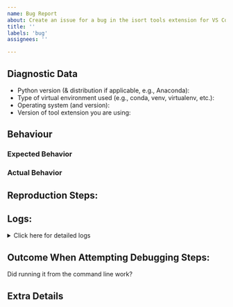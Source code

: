 ```yaml
---
name: Bug Report
about: Create an issue for a bug in the isort tools extension for VS Code.
title: ''
labels: 'bug'
assignees: ''

---
```

<!-- Hello! Thank you for submitting a bug to our repo. Our users and their bug reports are essential to our development process.
Before you submit an issue:
1. Please search for the bug in existing issues on the repo. Search using keywords or error messages and check both `open` and `closed` issues.
2. Try setting your log level to trace and look at the logs in more detail, as there may be more information there. If not, then these trace logs are part
of the bug report below! (see directions on how to set and access these logs in the `Logs` section below.)
Thank you!-->

## Diagnostic Data
- Python version (& distribution if applicable, e.g., Anaconda): <!-- ADD YOUR ANSWER HERE -->
- Type of virtual environment used (e.g., conda, venv, virtualenv, etc.): <!-- ADD YOUR ANSWER HERE -->
- Operating system (and version): <!-- ADD YOUR ANSWER HERE -->
- Version of tool extension you are using: <!-- ADD YOUR ANSWER HERE -->

## Behaviour
### Expected Behavior
<!-- What did you expect to happen? -->

### Actual Behavior
<!-- What actually happened? -->

## Reproduction Steps:
<!-- How can we reproduce the bug? Please be as detailed as possible so we can help with your bug faster! -->

## Logs:
<!--
Steps to set log level to trace and view:
1. Open the Command Palette via Press Ctrl+Shift+P (Windows/Linux) or Cmd+Shift+P (macOS).
2. Find the Command to Set Log Level: Type 'Developer: Set Log Level', select `trace`.
3. Open the Output panel by going to View > Output, or by using the shortcut Ctrl+Shift+U on Windows/Linux or Cmd+Shift+U on macOS.
4. Select `isort` from the dropdown.
5. Your logs should now be shown! Try rerunning the failing command again now that logs are set to `trace` to look at all information. -->
<details>
  <summary>Click here for detailed logs</summary>
  <!-- Paste your logs here -->
</details>

## Outcome When Attempting Debugging Steps:
<!-- Please attempt running the tool from the command line and see the result, as our extension ultimately calls the tool and reports back this information.
Steps:
1. Use the steps at the top of this page `Steps to set log level to trace and view` to get to the `isort` logs.
2. Search in your logs for keywords like "command", "running", and you will find a line that shows the exact command we run.
3. Run this command in your command line, and see if it works from there!
If it works from your command line and not the extension, this is likely an extension bug; if it doesn't work in your command line, debug there. -->
Did running it from the command line work? <!-- ADD YOUR ANSWER HERE -->

## Extra Details
<!-- Optional: Anything else which might be useful?
This may include:
- What other Python-related extensions are you using?
- What does your project structure look like?
- Are you working in a multiroot workspace?
- Where is the config file for the current tool?
- Any extra settings from your workspace or user settings.json files? -->

